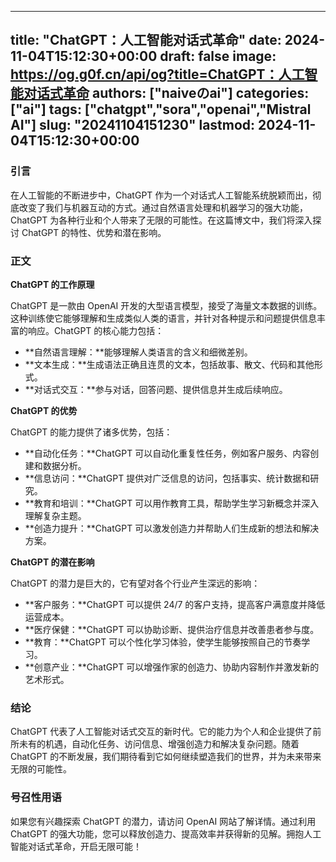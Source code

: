 
---
title: "ChatGPT：人工智能对话式革命"
date: 2024-11-04T15:12:30+00:00
draft: false
image: https://og.g0f.cn/api/og?title=ChatGPT：人工智能对话式革命
authors: ["naiveのai"]
categories: ["ai"]
tags: ["chatgpt","sora","openai","Mistral AI"]
slug: "20241104151230"
lastmod: 2024-11-04T15:12:30+00:00
---
### 引言

在人工智能的不断进步中，ChatGPT 作为一个对话式人工智能系统脱颖而出，彻底改变了我们与机器互动的方式。通过自然语言处理和机器学习的强大功能，ChatGPT 为各种行业和个人带来了无限的可能性。在这篇博文中，我们将深入探讨 ChatGPT 的特性、优势和潜在影响。

### 正文

**ChatGPT 的工作原理**

ChatGPT 是一款由 OpenAI 开发的大型语言模型，接受了海量文本数据的训练。这种训练使它能够理解和生成类似人类的语言，并针对各种提示和问题提供信息丰富的响应。ChatGPT 的核心能力包括：

- **自然语言理解：**能够理解人类语言的含义和细微差别。
- **文本生成：**生成语法正确且连贯的文本，包括故事、散文、代码和其他形式。
- **对话式交互：**参与对话，回答问题、提供信息并生成后续响应。

**ChatGPT 的优势**

ChatGPT 的能力提供了诸多优势，包括：

- **自动化任务：**ChatGPT 可以自动化重复性任务，例如客户服务、内容创建和数据分析。
- **信息访问：**ChatGPT 提供对广泛信息的访问，包括事实、统计数据和研究。
- **教育和培训：**ChatGPT 可以用作教育工具，帮助学生学习新概念并深入理解复杂主题。
- **创造力提升：**ChatGPT 可以激发创造力并帮助人们生成新的想法和解决方案。

**ChatGPT 的潜在影响**

ChatGPT 的潜力是巨大的，它有望对各个行业产生深远的影响：

- **客户服务：**ChatGPT 可以提供 24/7 的客户支持，提高客户满意度并降低运营成本。
- **医疗保健：**ChatGPT 可以协助诊断、提供治疗信息并改善患者参与度。
- **教育：**ChatGPT 可以个性化学习体验，使学生能够按照自己的节奏学习。
- **创意产业：**ChatGPT 可以增强作家的创造力、协助内容制作并激发新的艺术形式。

### 结论

ChatGPT 代表了人工智能对话式交互的新时代。它的能力为个人和企业提供了前所未有的机遇，自动化任务、访问信息、增强创造力和解决复杂问题。随着 ChatGPT 的不断发展，我们期待看到它如何继续塑造我们的世界，并为未来带来无限的可能性。

### 号召性用语

如果您有兴趣探索 ChatGPT 的潜力，请访问 OpenAI 网站了解详情。通过利用 ChatGPT 的强大功能，您可以释放创造力、提高效率并获得新的见解。拥抱人工智能对话式革命，开启无限可能！